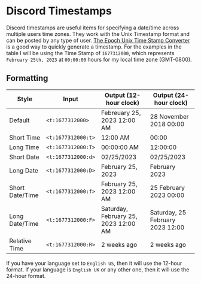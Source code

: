 # Discord Timestamps
Discord timestamps are useful items for specifying a date/time across multiple users time zones. They work with the Unix Timestamp format and can be posted by any type of user.
[The Epoch Unix Time Stamp Converter](https://www.unixtimestamp.com/) is a good way to quickly generate a timestamp. For the examples in the table I will be using the Time Stamp of `1677312000`, which represents `February 25th, 2023` at `00:00:00` hours for my local time zone (GMT-0800).

## Formatting

|Style|Input|Output (12-hour clock)|Output (24-hour clock)
|--|--|--|--
|Default|`<t:1677312000>`|Febreuary 25, 2023 12:00 AM|28 November 2018 00:00
|Short Time|`<t:1677312000:t>`|12:00 AM|00:00
|Long Time|`<t:1677312000:T>`|00:00:00 AM|12:00:00
|Short Date|`<t:1677312000:d>`|02/25/2023|02/25/2023
|Long Date|`<t:1677312000:D>`|February 25, 2023|February 2023
|Short Date/Time|`<t:1677312000:f>`|February 25, 2023 12:00 AM|25 February 2023 00:00
|Long Date/Time|`<t:1677312000:F>`|Saturday, February 25, 2023 12:00 AM|Saturday, 25 February 2023 12:00
|Relative Time|`<t:1677312000:R>`|2 weeks ago|2 weeks ago

If you have your language set to `English US`, then it will use the 12-hour format. If your language is `English UK` or any other one, then it will use the 24-hour format.
